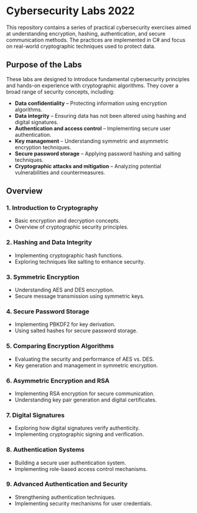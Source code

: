 # Cybersecurity Labs 2022

This repository contains a series of practical cybersecurity exercises aimed at understanding encryption, hashing, authentication, and secure communication methods. The practices are implemented in C# and focus on real-world cryptographic techniques used to protect data.

## Purpose of the Labs

These labs are designed to introduce fundamental cybersecurity principles and hands-on experience with cryptographic algorithms. They cover a broad range of security concepts, including:

- **Data confidentiality** – Protecting information using encryption algorithms.
- **Data integrity** – Ensuring data has not been altered using hashing and digital signatures.
- **Authentication and access control** – Implementing secure user authentication.
- **Key management** – Understanding symmetric and asymmetric encryption techniques.
- **Secure password storage** – Applying password hashing and salting techniques.
- **Cryptographic attacks and mitigation** – Analyzing potential vulnerabilities and countermeasures.

## Overview

### **1. Introduction to Cryptography**
- Basic encryption and decryption concepts.
- Overview of cryptographic security principles.

### **2. Hashing and Data Integrity**
- Implementing cryptographic hash functions.
- Exploring techniques like salting to enhance security.

### **3. Symmetric Encryption**
- Understanding AES and DES encryption.
- Secure message transmission using symmetric keys.

### **4. Secure Password Storage**
- Implementing PBKDF2 for key derivation.
- Using salted hashes for secure password storage.

### **5. Comparing Encryption Algorithms**
- Evaluating the security and performance of AES vs. DES.
- Key generation and management in symmetric encryption.

### **6. Asymmetric Encryption and RSA**
- Implementing RSA encryption for secure communication.
- Understanding key pair generation and digital certificates.

### **7. Digital Signatures**
- Exploring how digital signatures verify authenticity.
- Implementing cryptographic signing and verification.

### **8. Authentication Systems**
- Building a secure user authentication system.
- Implementing role-based access control mechanisms.

### **9. Advanced Authentication and Security**
- Strengthening authentication techniques.
- Implementing security mechanisms for user credentials.
